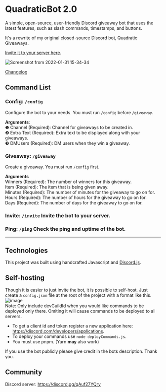# QuadraticBot 2.0

A simple, open-source, user-friendly Discord giveaway bot that uses the latest features, such as slash commands, timestamps, and buttons.

It's a rewrite of my original closed-source Discord bot, Quadratic Giveaways.

[Invite it to your server here](https://discord.com/api/oauth2/authorize?client_id=930172444910702653&permissions=150528&scope=applications.commands%20bot).

![Screenshot from 2022-01-31 15-34-34](https://user-images.githubusercontent.com/71790868/151868878-75f6584d-24d5-4af8-8b2b-8a1e00e646d6.png)

[Changelog](https://github.com/Henry-Hiles/QuadraticBot2.0/blob/main/CHANGELOG.md)

## Command List

### Config: `/config`
Configure the bot to your needs. You must run `/config` before `/giveaway`.  

**Arguments**:  
❶ Channel (Required): Channel for giveaways to be created in.  
❷ Extra Text (Required): Extra text to be displayed along with your giveaways.  
❸ DMUsers (Required): DM users when they win a giveaway.


### Giveaway: `/giveaway`
Create a giveaway. You must run `/config` first.

**Arguments**  
Winners (Required): The number of winners for this giveaway.  
Item (Required): The item that is being given away.  
Minutes (Required): The number of minutes for the giveaway to go on for.  
Hours (Required): The number of hours for the giveaway to go on for.  
Days (Required): The number of days for the giveaway to go on for.

### Invite: `/invite` Invite the bot to your server.

### Ping: `/ping` Check the ping and uptime of the bot.
---
## Technologies

This project was built using handcrafted Javascript and [Discord.js](https://discord.js.org/#/docs/discord.js/stable/general/welcome).

## Self-hosting

Though it is easier to just invite the bot, it is possible to self-host. Just create a `config.json` file at the root of the project with a format like this.   
![image](https://user-images.githubusercontent.com/71790868/155026869-8974c09f-a9dd-4d64-9659-c920646fb608.png)  
Note: Only include devGuildId when you would like commands to be deployed only there. Omiting it will cause commands to be deployed to all servers.

* To get a client id and token register a new application here: <https://discord.com/developers/applications>.
* To deploy your commands use `node deployCommands.js`.
* You must use pnpm. (Yarn __may__ also work)

If you use the bot publicly please give credit in the bots description. Thank you.

## Community
Discord server: https://discord.gg/qAuf27YQry
